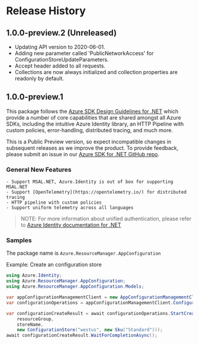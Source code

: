 # Release History

## 1.0.0-preview.2 (Unreleased)

- Updating API version to 2020-06-01.
- Adding new parameter called 'PublicNetworkAccess' for ConfigurationStoreUpdateParameters.
- Accept header added to all requests.
- Collections are now always initialized and collection properties are readonly by default.

## 1.0.0-preview.1

This package follows the [Azure SDK Design Guidelines for .NET](https://azure.github.io/azure-sdk/dotnet_introduction.html) which provide a number of core capabilities that are shared amongst all Azure SDKs, including the intuitive Azure Identity library, an HTTP Pipeline with custom policies, error-handling, distributed tracing, and much more.

This is a Public Preview version, so expect incompatible changes in subsequent releases as we improve the product. To provide feedback, please submit an issue in our [Azure SDK for .NET GitHub repo](https://github.com/Azure/azure-sdk-for-net/issues).

### General New Features

    - Support MSAL.NET, Azure.Identity is out of box for supporting MSAL.NET
    - Support [OpenTelemetry](https://opentelemetry.io/) for distributed tracing
    - HTTP pipeline with custom policies
    - Support uniform telemetry across all languages

> NOTE: For more information about unified authentication, please refer to [Azure Identity documentation for .NET](https://docs.microsoft.com//dotnet/api/overview/azure/identity-readme?view=azure-dotnet)

### Samples

The package name is `Azure.ResourceManager.AppConfiguration`

Example: Create an configuration store

```csharp
using Azure.Identity;
using Azure.ResourceManager.AppConfiguration;
using Azure.ResourceManager.AppConfiguration.Models;

var appConfigurationManagementClient = new AppConfigurationManagementClient(subscriptionId, new DefaultAzureCredential());
var configurationOperations = appConfigurationManagementClient.ConfigurationStores;

var configurationCreateResult = await configurationOperations.StartCreateAsync(
    resourceGroup,
    storeName,
    new ConfigurationStore("westus", new Sku("Standard")));
await configurationCreateResult.WaitForCompletionAsync();
```
